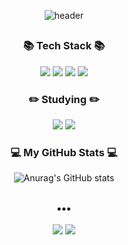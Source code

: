 
<div align=center>
  
![header](https://capsule-render.vercel.app/api?type=waving&color=gradient&customColorList=0,2,2,5,30&height=190&section=header&text=kimnoca✌️&fontSize=70)
##
  <h3>📚 Tech Stack 📚</h3>
    

<img src="https://img.shields.io/badge/Java-007396?style=for-the-badge&logo=Java&logoColor=white"/></a>
<img src="https://img.shields.io/badge/JavaScript-F7DF1E?style=for-the-badge&logo=JavaScript&logoColor=white"/></a>
<img src="https://img.shields.io/badge/Python-14354C?style=for-the-badge&logo=python&logoColor=white"/></a>
<img src="https://img.shields.io/badge/Django-092E20?style=for-the-badge&logo=django&logoColor=white"/></a>

<h3>✏️ Studying ✏️</h3>
<img src="https://img.shields.io/badge/Spring-6DB33F?style=for-the-badge&logo=spring&logoColor=white"/></a>
<img src="https://img.shields.io/badge/SpringBoot-6DB33F?style=for-the-badge&logo=springboot&logoColor=white"/></a>

<br>

<h3>💻 My GitHub Stats 💻</h3>


![Anurag's GitHub stats](https://github-readme-stats.vercel.app/api?username=kimnoca&show_icons=true&)<br>
##
<h3>•••</h3>
<a href="https://velog.io/@kimnoca"><img src="https://img.shields.io/badge/TechBlog-20C997?style=flat-square&logo=Velog&logoColor=white"/></a>
<a href="https://www.instagram.com/kimnoca_/"><img src="https://img.shields.io/badge/Instagram-E4405F?style=flat-square&logo=Instagram&logoColor=white"/></a><br><br>
